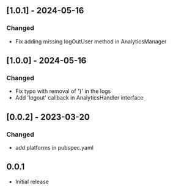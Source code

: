 ## [1.0.1] - 2024-05-16
### Changed
- Fix adding missing logOutUser method in AnalyticsManager

## [1.0.0] - 2024-05-16
### Changed
- Fix typo with removal of '}' in the logs
- Add 'logout' callback in AnalyticsHandler interface

## [0.0.2] - 2023-03-20
### Changed
- add platforms in pubspec.yaml

## 0.0.1

* Initial release

